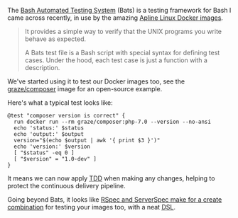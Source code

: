 The [Bash Automated Testing System](https://github.com/sstephenson/bats) (Bats) is a testing framework for Bash I came across recently, in use by the amazing [Apline Linux Docker images](https://github.com/gliderlabs/docker-alpine/tree/master/test).

> It provides a simple way to verify that the UNIX programs you write behave as expected.
> 
> A Bats test file is a Bash script with special syntax for defining test cases. Under the hood, each test case is just a function with a description.

We've started using it to test our Docker images too, see the [graze/composer](https://github.com/graze/docker-composer) image for an open-source example.

Here's what a typical test looks like:

```prettyprint lang-bash
@test "composer version is correct" {
  run docker run --rm graze/composer:php-7.0 --version --no-ansi
  echo 'status:' $status
  echo 'output:' $output
  version="$(echo $output | awk '{ print $3 }')"
  echo 'version:' $version
  [ "$status" -eq 0 ]
  [ "$version" = "1.0-dev" ]
}
```

It means we can now apply <abbr title="Test Driven Development">TDD</abbr> when making any changes, helping to protect the continuous delivery pipeline.

Going beyond Bats, it looks like [RSpec and ServerSpec make for a create combination](https://robots.thoughtbot.com/tdd-your-dockerfiles-with-rspec-and-serverspec) for testing your images too, with a neat <abbr title="Domain-Specific Language">DSL</abbr>.
